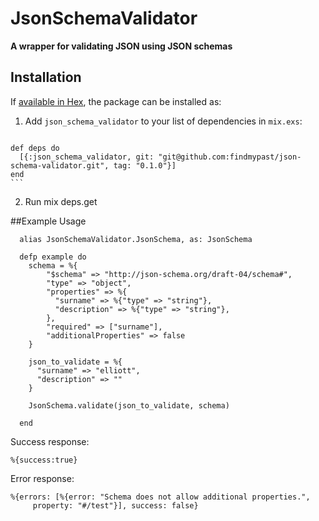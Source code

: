 # JsonSchemaValidator

**A wrapper for validating JSON using JSON schemas**

## Installation

If [available in Hex](https://hex.pm/docs/publish), the package can be installed as:

  1. Add `json_schema_validator` to your list of dependencies in `mix.exs`:
  
      ```elixir
    def deps do
      [{:json_schema_validator, git: "git@github.com:findmypast/json-schema-validator.git", tag: "0.1.0"}]
    end
    ```

  2. Run mix deps.get


##Example Usage

```
  alias JsonSchemaValidator.JsonSchema, as: JsonSchema
  
  defp example do
    schema = %{
        "$schema" => "http://json-schema.org/draft-04/schema#",
        "type" => "object",
        "properties" => %{
          "surname" => %{"type" => "string"},
          "description" => %{"type" => "string"},
        },
        "required" => ["surname"],
        "additionalProperties" => false
    }
    
    json_to_validate = %{
      "surname" => "elliott",
      "description" => ""
    }

    JsonSchema.validate(json_to_validate, schema)
    
  end
```

Success response: 
```
%{success:true}
```

Error response:
```
%{errors: [%{error: "Schema does not allow additional properties.",
     property: "#/test"}], success: false}
```

